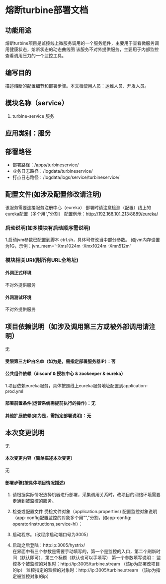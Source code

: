 # 熔断turbine部署文档

## 功能用途

熔断turbine项目是监控线上微服务调用的一个服务组件，主要用于查看微服务调用健康状态，熔断状态的动态曲线图
该服务不对外提供服务，主要用于内部监控查看调用压力的一个监控工具。

## 编写目的

描述熔断的配置细节和部署步骤。本文档使用人员：运维人员、开发人员。

## 模块名称（service）

1. turbine-service 服务

## 应用类别：服务

## 部署路径

- 部署路径：/apps/turbineservice/
- 业务日志路径：/logdata/turbineservice/
- 打点日志路径：/logdata/logs/service/turbineservice/

## 配置文件(如涉及配置修改请注明)

该服务需要连接服务注册中心（eureka）
部署时请注意检测（配置）线上的eureka配置（多个用“,”分割）
配置例示：http://192.168.101.213:8889/eureka/

### 启动说明(如多模块有启动顺序需说明)

1.启动jvm参数已配置到脚本 ctrl.sh，具体可修改当中部分参数。
  如jvm内存设置为1G，示例：jvm_mem='-Xms1024m -Xmx1024m -Xmn512m'

### 模块相关URI(附所有URL全地址)

#### 外网正式环境

不对外提供服务

#### 外网测试环境
不对外提供服务

## 项目依赖说明（如涉及调用第三方或被外部调用请注明）
无
#### 受限第三方IP白名单（如为是，需指定部署服务器IP）：否

#### 公共组件依赖（disconf & 授权中心 & zookeeper  & eureka）

1.项目依赖eureka服务，具体按照线上eureka服务地址配置到application-prod.yml

#### 部署前置条件(运营系统需提前执行的操作)：无

#### 其他扩展依赖(如为是，需指定部署说明)：无

## 本次变更说明
无
#### 本次变更内容（简单描述本次变更）
无
#### 部署步骤(按具体项目情况描述)

1. 请根据实际情况选择机器进行部署，采集调用关系时，改项目的网络环境需要走通到被监控的服务。

2. 检查或配置文件 受检文件对象（application.properties) 
   配置监控对象说明（app-config配置监控的对象多个用"","分割，如app-config: operatorInstructions,service-hi）：
     
3. 启动程序。（改程序启动端口号为3005）

4. 启动之后登陆：http:ip:3005/hystrix/  
   在界面中有三个参数是需要手动填写的，第一个是监控的入口，第二个刷新时间（默认即可），第三个标题（默认也可以手填写）
   第一个参数填写说明：
   监控多个被监控的对象时：http://ip:3005/turbine.stream    （该ip为部署改项目的ip）
   监控指定的监控的对象时：http://ip:3005/turbine.stream    （该ip为指定被监控对象的ip）
   
   